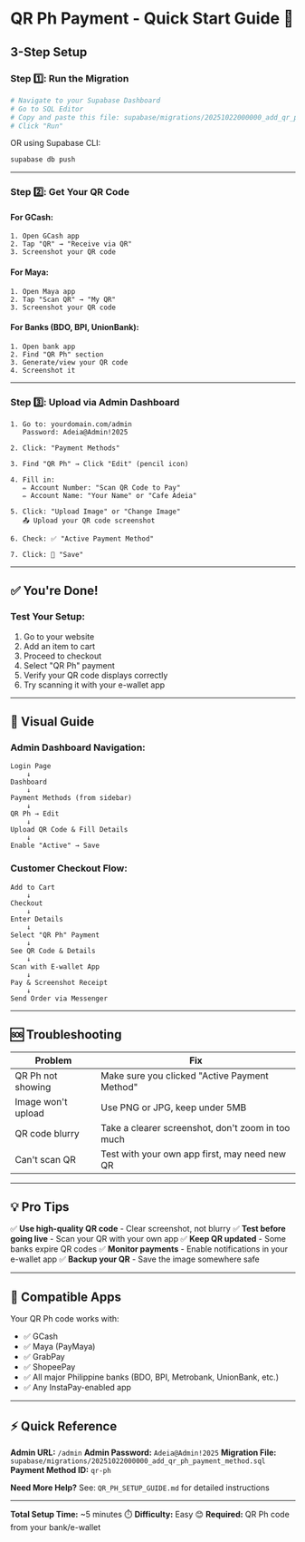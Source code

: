 # QR Ph Payment - Quick Start Guide 🚀

## 3-Step Setup

### Step 1️⃣: Run the Migration
```bash
# Navigate to your Supabase Dashboard
# Go to SQL Editor
# Copy and paste this file: supabase/migrations/20251022000000_add_qr_ph_payment_method.sql
# Click "Run"
```

OR using Supabase CLI:
```bash
supabase db push
```

---

### Step 2️⃣: Get Your QR Code

#### For GCash:
```
1. Open GCash app
2. Tap "QR" → "Receive via QR"
3. Screenshot your QR code
```

#### For Maya:
```
1. Open Maya app
2. Tap "Scan QR" → "My QR"
3. Screenshot your QR code
```

#### For Banks (BDO, BPI, UnionBank):
```
1. Open bank app
2. Find "QR Ph" section
3. Generate/view your QR code
4. Screenshot it
```

---

### Step 3️⃣: Upload via Admin Dashboard

```
1. Go to: yourdomain.com/admin
   Password: Adeia@Admin!2025

2. Click: "Payment Methods"

3. Find "QR Ph" → Click "Edit" (pencil icon)

4. Fill in:
   ✏️ Account Number: "Scan QR Code to Pay"
   ✏️ Account Name: "Your Name" or "Cafe Adeia"
   
5. Click: "Upload Image" or "Change Image"
   📤 Upload your QR code screenshot
   
6. Check: ✅ "Active Payment Method"

7. Click: 💾 "Save"
```

---

## ✅ You're Done!

### Test Your Setup:

1. Go to your website
2. Add an item to cart
3. Proceed to checkout
4. Select "QR Ph" payment
5. Verify your QR code displays correctly
6. Try scanning it with your e-wallet app

---

## 📸 Visual Guide

### Admin Dashboard Navigation:
```
Login Page
    ↓
Dashboard
    ↓
Payment Methods (from sidebar)
    ↓
QR Ph → Edit
    ↓
Upload QR Code & Fill Details
    ↓
Enable "Active" → Save
```

### Customer Checkout Flow:
```
Add to Cart
    ↓
Checkout
    ↓
Enter Details
    ↓
Select "QR Ph" Payment
    ↓
See QR Code & Details
    ↓
Scan with E-wallet App
    ↓
Pay & Screenshot Receipt
    ↓
Send Order via Messenger
```

---

## 🆘 Troubleshooting

| Problem | Fix |
|---------|-----|
| QR Ph not showing | Make sure you clicked "Active Payment Method" |
| Image won't upload | Use PNG or JPG, keep under 5MB |
| QR code blurry | Take a clearer screenshot, don't zoom in too much |
| Can't scan QR | Test with your own app first, may need new QR |

---

## 💡 Pro Tips

✅ **Use high-quality QR code** - Clear screenshot, not blurry
✅ **Test before going live** - Scan your QR with your own app
✅ **Keep QR updated** - Some banks expire QR codes
✅ **Monitor payments** - Enable notifications in your e-wallet app
✅ **Backup your QR** - Save the image somewhere safe

---

## 📱 Compatible Apps

Your QR Ph code works with:

- ✅ GCash
- ✅ Maya (PayMaya)
- ✅ GrabPay
- ✅ ShopeePay
- ✅ All major Philippine banks (BDO, BPI, Metrobank, UnionBank, etc.)
- ✅ Any InstaPay-enabled app

---

## ⚡ Quick Reference

**Admin URL:** `/admin`
**Admin Password:** `Adeia@Admin!2025`
**Migration File:** `supabase/migrations/20251022000000_add_qr_ph_payment_method.sql`
**Payment Method ID:** `qr-ph`

**Need More Help?**
See: `QR_PH_SETUP_GUIDE.md` for detailed instructions

---

**Total Setup Time:** ~5 minutes ⏱️
**Difficulty:** Easy 😊
**Required:** QR Ph code from your bank/e-wallet

